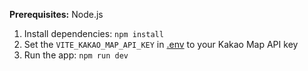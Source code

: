 **Prerequisites:**  Node.js


1. Install dependencies:
   `npm install`
2. Set the `VITE_KAKAO_MAP_API_KEY` in [.env](.env) to your Kakao Map API key
3. Run the app:
   `npm run dev`
